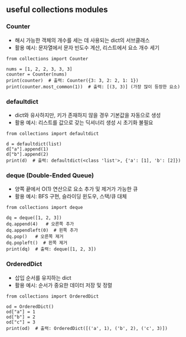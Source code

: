 ## useful collections modules

### Counter
- 해시 가능한 객체의 개수를 세는 데 사용되는 dict의 서브클래스
- 활용 예시: 문자열에서 문자 빈도수 계산, 리스트에서 요소 개수 세기
```
from collections import Counter

nums = [1, 2, 2, 3, 3, 3]
counter = Counter(nums)
print(counter)  # 출력: Counter({3: 3, 2: 2, 1: 1})
print(counter.most_common(1))  # 출력: [(3, 3)] (가장 많이 등장한 요소)
```

### defaultdict
- dict와 유사하지만, 키가 존재하지 않을 경우 기본값을 자동으로 생성
- 활용 예시: 리스트를 값으로 갖는 딕셔너리 생성 시 초기화 불필요
```
from collections import defaultdict

d = defaultdict(list)
d["a"].append(1)
d["b"].append(2)
print(d)  # 출력: defaultdict(<class 'list'>, {'a': [1], 'b': [2]})

```

### deque (Double-Ended Queue)
- 양쪽 끝에서 O(1) 연산으로 요소 추가 및 제거가 가능한 큐
- 활용 예시: BFS 구현, 슬라이딩 윈도우, 스택/큐 대체
```
from collections import deque

dq = deque([1, 2, 3])
dq.append(4)   # 오른쪽 추가
dq.appendleft(0)  # 왼쪽 추가
dq.pop()   # 오른쪽 제거
dq.popleft()  # 왼쪽 제거
print(dq)  # 출력: deque([1, 2, 3])

```

### OrderedDict
- 삽입 순서를 유지하는 dict
- 활용 예시: 순서가 중요한 데이터 저장 및 정렬
```
from collections import OrderedDict

od = OrderedDict()
od["a"] = 1
od["b"] = 2
od["c"] = 3
print(od)  # 출력: OrderedDict([('a', 1), ('b', 2), ('c', 3)])
```



